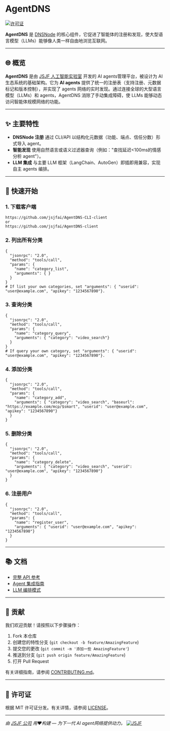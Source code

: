 # AgentDNS

[![许可证](https://img.shields.io/badge/License-MIT-blue.svg)](LICENSE)

**AgentDNS** 是 [DNSNode](https://github.com/jsjfai/agentweb/blob/main/README.md) 的核心组件，它促进了智能体的注册和发现，使大型语言模型（LLMs）能够像人类一样自由地浏览互联网。

---

## 🌐 概览
**AgentDNS** 是由 [JSJF 人工智能实验室](https://www.jsjfsz.com/) 开发的 AI agents管理平台，被设计为 AI 生态系统的基础架构。它为 **AI agents** 提供了统一的注册表（支持注册、元数据标记和版本控制），并实现了 agents 网络的实时发现。通过连接全球的大型语言模型（LLMs）和 agents，AgentDNS 消除了手动集成障碍，使 LLMs 能够动态访问智能体规模网络的功能。

---

## ✨ 主要特性
- **DNSNode 注册**
  通过 CLI/API 以结构化元数据（功能、端点、信任分数）形式导入 agent。
- **智能发现**
  使用自然语言或语义过滤器查询（例如："查找延迟<100ms的情感分析 agent"）。
- **LLM 集成**
  与主要 LLM 框架（LangChain、AutoGen）即插即用兼容，实现自主 agents 编排。

---

## 🚀 快速开始

### 1. 下载客户端
```
https://github.com/jsjfai/AgentDNS-CLI-client
or
https://github.com/jsjfai/AgentDNS-client
```

### 2. 列出所有分类
```
{
  "jsonrpc": "2.0",
  "method": "tools/call",
  "params": {
    "name": "category_list",
    "arguments": { }
  }
}
# If list your own categories, set "arguments": { "userid": "user@example.com", "apikey": "1234567890"}.
```

### 3. 查询分类
```
{
  "jsonrpc": "2.0",
  "method": "tools/call",
  "params": {
    "name": "category_query",
    "arguments": { "category": "video_search"}
  }
}
# If query your own category, set "arguments": { "userid": "user@example.com", "apikey": "1234567890"}.
```

### 4. 添加分类
```
{
  "jsonrpc": "2.0",
  "method": "tools/call",
  "params": {
    "name": "category_add",
    "arguments": { "category": "video_search", "baseurl": "https://example.com/mcp/$smart", "userid": "user@example.com", "apikey": "1234567890"}
  }
}
```

### 5. 删除分类
```
{
  "jsonrpc": "2.0",
  "method": "tools/call",
  "params": {
    "name": "category_delete",
    "arguments": { "category": "video_search", "userid": "user@example.com", "apikey": "1234567890"}
  }
}
```

### 6. 注册用户
```
{
  "jsonrpc": "2.0",
  "method": "tools/call",
  "params": {
    "name": "register_user",
    "arguments": { "userid": "user@example.com", "apikey": "1234567890"}
  }
}
```

---

## 📚 文档
- [完整 API 参考](https://docs.agentdns.jsjf.ai)
- [Agent 集成指南](https://docs.agentdns.jsjf.ai/guides/integration)
- [LLM 编排模式](https://docs.agentdns.jsjf.ai/guides/llm-orchestration)

---

## 🤝 贡献
我们欢迎贡献！请按照以下步骤操作：
1. Fork 本仓库
2. 创建您的特性分支 (`git checkout -b feature/AmazingFeature`)
3. 提交您的更改 (`git commit -m '添加一些 AmazingFeature'`)
4. 推送到分支 (`git push origin feature/AmazingFeature`)
5. 打开 Pull Request

有关详细指南，请参阅 [CONTRIBUTING.md](CONTRIBUTING.md)。

---

## 📄 许可证
根据 MIT 许可证分发。有关详情，请参阅 [LICENSE](LICENSE)。

---

*由 [JSJF 公司](https://www.jsjfsz.com/) 用❤️构建 — 为下一代 AI agent网络提供动力。*
[![JSJF](https://www.jsjfsz.com/favicon.png)](https://www.jsjfsz.com/)
